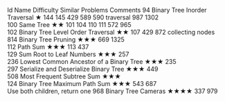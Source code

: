
Id	Name	Difficulty	Similar Problems	Comments
94	Binary Tree Inorder Traversal	★	144	145	429	589	590	traversal 987	1302				
100	Same Tree	★★	101	104	110	111	572	965					
102	Binary Tree Level Order Traversal	★★	107	429	872	collecting nodes
814	Binary Tree Pruning	★★★	669	1325				
112	Path Sum	★★★	113	437				
129	Sum Root to Leaf Numbers	★★★	257					
236	Lowest Common Ancestor of a Binary Tree ★★★	235					
297	Serialize and Deserialize Binary Tree	★★★	449					
508	Most Frequent Subtree Sum	★★★						
124	Binary Tree Maximum Path Sum	★★★	543	687				
Use both children, return one
968	Binary Tree Cameras	★★★★	337	979				
